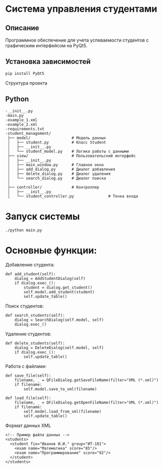 # Система управления студентами

## Описание

Программное обеспечение для учета успеваемости студентов с графическим интерфейсом на PyQt5.

## Установка зависимостей

```
pip install PyQt5
```
Структура проекта
## Python
```
-__init__.py
-main.py   
-example_1.xml
-example_2.xml
-requirements.txt
-student_management/
 ├── model/                  # Модель данных
 │   ├── student.py          # Класс Student
 │   ├── __init__.py 
 │   └── student_model.py    # Логика работы с данными
 ├── view/                   # Пользовательский интерфейс
 │   ├── __init__.py 
 │   ├── main_window.py      # Главное окно
 │   ├── add_dialog.py       # Диалог добавления
 │   ├── delete_dialog.py    # Диалог удаления
 │   └── search_dialog.py    # Диалог поиска
 │
 ├── controller/             # Контроллер
 │   ├── __init__.py 
 │   └── student_controller.py               # Точка входа
```

# Запуск системы
```
./python main.py
```
# Основные функции:

Добавление студента:

```
def add_student(self):
    dialog = AddStudentDialog(self)
    if dialog.exec_():
        student = dialog.get_student()
        self.model.add_student(student)
        self.update_table()
```
Поиск студентов:

```
def search_students(self):
    dialog = SearchDialog(self.model, self)
    dialog.exec_()
```
Удаление студентов:
```
def delete_students(self):
    dialog = DeleteDialog(self.model, self)
    if dialog.exec_():
        self.update_table()
```
Работа с файлами:
```
def save_file(self):
    filename, _ = QFileDialog.getSaveFileName(filter="XML (*.xml)")
    if filename:
        self.model.save_to_xml(filename)

def load_file(self):
    filename, _ = QFileDialog.getOpenFileName(filter="XML (*.xml)")
    if filename:
        self.model.load_from_xml(filename)
        self.update_table()
```

Формат данных XML
```
<!-- Пример файла данных -->
<students>
  <student fio="Иванов И.И." group="ИТ-101">
    <exam name="Математика" score="85"/>
    <exam name="Программирование" score="92"/>
  </student>
</students>
```


